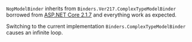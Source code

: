 `NopModelBinder` inherits from `Binders.Ver217.ComplexTypeModelBinder` borrowed
from [ASP.NET Core 2.1.7](https://github.com/aspnet/AspNetCore/releases/tag/v2.1.7)
and everything work as expected.

Switching to the current implementation `Binders.ComplexTypeModelBinder` causes
an infinite loop.
